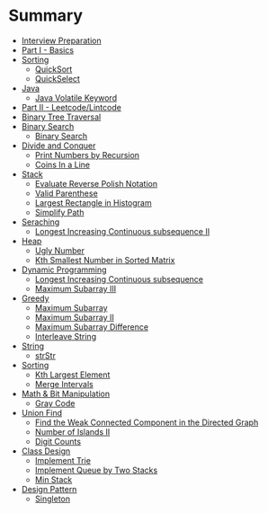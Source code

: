 # Summary

* [Interview Preparation](README.md)
* [Part I - Basics](part_i_basics/README.md)
* [Sorting]()
    * [QuickSort](part_i_basics/sort/quick_sort.md)
    * [QuickSelect](part_i_basics/sort/quick_select.md)
* [Java]()
    * [Java Volatile Keyword](part_i_basics/java/java_volatile_keyword.md)
* [Part II - Leetcode/Lintcode](part_ii_leetcode_lintcode/README.md)
* [Binary Tree Traversal](part_ii_leetcode_lintcode/binary_tree_traversal/README.md)
* [Binary Search]()
    * [Binary Search](part_ii_leetcode_lintcode/binary_search/binary_search.md)
* [Divide and Conquer]()
    * [Print Numbers by Recursion](part_ii_leetcode_lintcode/divide_and_conquer/print_numbers_by_recursion.md)
    * [Coins In a Line](part_ii_leetcode_lintcode/divide_and_conquer/coins_in_a_line.md)
* [Stack]()
    * [Evaluate Reverse Polish Notation](part_ii_leetcode_lintcode/stack/evaluate_reverse_polish_notation.md)
    * [Valid Parenthese](part_ii_leetcode_lintcode/stack/valid_parenthese.md)
    * [Largest Rectangle in Histogram](part_ii_leetcode_lintcode/stack/largest_rectangle_in_histogram.md)
    * [Simplify Path](part_ii_leetcode_lintcode/stack/simplify_path.md)
* [Seraching]()
    * [Longest Increasing Continuous subsequence II](part_ii_leetcode_lintcode/searching/longest_increasing_continuous_subsequence_ii.md)
* [Heap]()
    * [Ugly Number](part_ii_leetcode_lintcode/heap/ugly_number.md)
    * [Kth Smallest Number in Sorted Matrix](part_ii_leetcode_lintcode/heap/kth_smallest_number_in_sorted_matrix.md)
* [Dynamic Programming]()
    * [Longest Increasing Continuous subsequence](part_ii_leetcode_lintcode/dp/longest_increasing_continuous_subsequence.md)
    * [Maximum Subarray III](part_ii_leetcode_lintcode/dp/maximum_subarray_iii.md)
* [Greedy]()
    * [Maximum Subarray](part_ii_leetcode_lintcode/greedy/maximum_subarray.md)
    * [Maximum Subarray II](part_ii_leetcode_lintcode/greedy/maximum_subarray_ii.md)
    * [Maximum Subarray Difference](part_ii_leetcode_lintcode/greedy/maximum_subarray_difference.md)
    * [Interleave String](part_ii_leetcode_lintcode/greedy/interleave_string.md)
* [String]()
    * [strStr](part_ii_leetcode_lintcode/string/str_str.md)
* [Sorting]()
    * [Kth Largest Element](part_ii_leetcode_lintcode/sort/kth_largest_element.md)
    * [Merge Intervals](part_ii_leetcode_lintcode/sort/merge_intervals.md)
* [Math & Bit Manipulation]()
    * [Gray Code](part_ii_leetcode_lintcode/math_and_bit_manipulation/gray_code.md)
* [Union Find](part_ii_leetcode_lintcode/union_find/README.md)
    * [Find the Weak Connected Component in the Directed Graph](part_ii_leetcode_lintcode/union_find/find_the_weak_connected_component_in_the_directed_graph.md)
    * [Number of Islands II](part_ii_leetcode_lintcode/union_find/number_of_islands_ii.md)
    * [Digit Counts](part_ii_leetcode_lintcode/math_and_bit_manipulation/digit_counts.md)
* [Class Design]()
    * [Implement Trie](part_ii_leetcode_lintcode/class_design/implement_trie.md)
    * [Implement Queue by Two Stacks](part_ii_leetcode_lintcode/class_design/implement_queue_by_two_stacks.md)
    * [Min Stack](part_ii_leetcode_lintcode/class_design/min_stack.md)
* [Design Pattern]()
    * [Singleton](part_ii_leetcode_lintcode/design_pattern/singleton.md)
